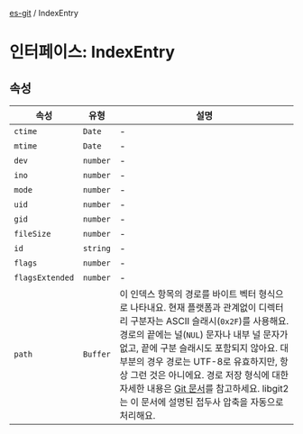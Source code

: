 [es-git](../globals.md) / IndexEntry

# 인터페이스: IndexEntry

## 속성

| 속성                                         | 유형       | 설명                                                                                                                                                                                                                                                                                                                                                                                       |
|--------------------------------------------|----------|------------------------------------------------------------------------------------------------------------------------------------------------------------------------------------------------------------------------------------------------------------------------------------------------------------------------------------------------------------------------------------------|
| <a id="ctime"></a> `ctime`                 | `Date`   | -                                                                                                                                                                                                                                                                                                                                                                                        |
| <a id="mtime"></a> `mtime`                 | `Date`   | -                                                                                                                                                                                                                                                                                                                                                                                        |
| <a id="dev"></a> `dev`                     | `number` | -                                                                                                                                                                                                                                                                                                                                                                                        |
| <a id="ino"></a> `ino`                     | `number` | -                                                                                                                                                                                                                                                                                                                                                                                        |
| <a id="mode"></a> `mode`                   | `number` | -                                                                                                                                                                                                                                                                                                                                                                                        |
| <a id="uid"></a> `uid`                     | `number` | -                                                                                                                                                                                                                                                                                                                                                                                        |
| <a id="gid"></a> `gid`                     | `number` | -                                                                                                                                                                                                                                                                                                                                                                                        |
| <a id="filesize"></a> `fileSize`           | `number` | -                                                                                                                                                                                                                                                                                                                                                                                        |
| <a id="id"></a> `id`                       | `string` | -                                                                                                                                                                                                                                                                                                                                                                                        |
| <a id="flags"></a> `flags`                 | `number` | -                                                                                                                                                                                                                                                                                                                                                                                        |
| <a id="flagsextended"></a> `flagsExtended` | `number` | -                                                                                                                                                                                                                                                                                                                                                                                        |
| <a id="path"></a> `path`                   | `Buffer` | 이 인덱스 항목의 경로를 바이트 벡터 형식으로 나타내요. 현재 플랫폼과 관계없이 디렉터리 구분자는 ASCII 슬래시(`0x2F`)를 사용해요. 경로의 끝에는 널(`NUL`) 문자나 내부 널 문자가 없고, 끝에 구분 슬래시도 포함되지 않아요. 대부분의 경우 경로는 UTF-8로 유효하지만, 항상 그런 것은 아니에요. 경로 저장 형식에 대한 자세한 내용은 [Git 문서](https://github.com/git/git/blob/a08a83db2bf27f015bec9a435f6d73e223c21c5e/Documentation/technical/index-format.txt#L107-L124)를 참고하세요. libgit2는 이 문서에 설명된 접두사 압축을 자동으로 처리해요. |
